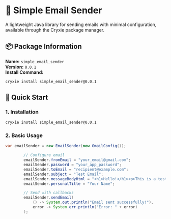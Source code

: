 # 📧 Simple Email Sender

A lightweight Java library for sending emails with minimal configuration, available through the Cryxie package manager.

## 📦 Package Information

**Name:** `simple_email_sender`  
**Version:** `0.0.1`  
**Install Command:**

```sh
cryxie install simple_email_sender@0.0.1
```

## 🚀 Quick Start

### 1. Installation

```sh
cryxie install simple_email_sender@0.0.1
```

### 2. Basic Usage

```java
var emailSender = new EmailSender(new GmailConfig());

        // Configure email
        emailSender.fromEmail = "your_email@gmail.com";
        emailSender.password = "your_app_password";
        emailSender.toEmail = "recipient@example.com";
        emailSender.subject = "Test Email";
        emailSender.messageBodyHtml = "<h1>Hello!</h1><p>This is a test email.</p>";
        emailSender.personalTitle = "Your Name";

        // Send with callbacks
        emailSender.sendEmail(
            () -> System.out.println("Email sent successfully!"),
            error -> System.err.println("Error: " + error)
        );
```
